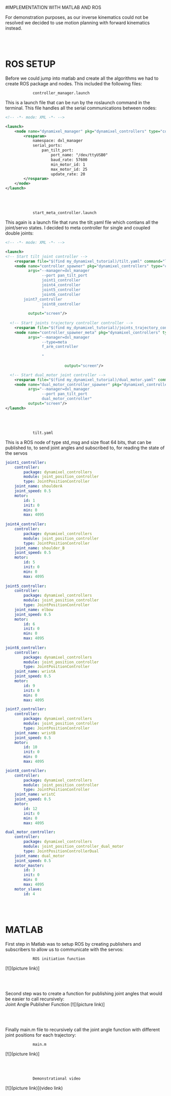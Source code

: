 #IMPLEMENTATION WITH MATLAB AND ROS

For demonstration purposes, as our inverse kinematics could not be resolved we decided to use motion planning with forward kinematics instead.

<br><br>

# ROS SETUP

Before we could jump into matlab and create all the algorithms we had to create ROS package and nodes. This included the following files:

				controller_manager.launch
This is a launch file that can be run by the roslaunch command in the terminal. This file handles all the serial communications between nodes:  

```XML
<!-- -*- mode: XML -*- -->

<launch>
    <node name="dynamixel_manager" pkg="dynamixel_controllers" type="controller_manager.py" required="true" output="screen">
        <rosparam>
            namespace: dxl_manager
            serial_ports:
                pan_tilt_port:
                    port_name: "/dev/ttyUSB0"
                    baud_rate: 57600
                    min_motor_id: 1
                    max_motor_id: 25
                    update_rate: 20
        </rosparam>
    </node>
</launch>
```

<br><br>

				start_meta_controller.launch
This again is a launch file that runs the tilt.yaml file which contians all the joint/servo states. I decided to meta controller for single and coupled double joints:  

```XML
<!-- -*- mode: XML -*- -->

<launch>
<!-- Start tilt joint controller -->
    <rosparam file="$(find my_dynamixel_tutorial)/tilt.yaml" command="load"/>
    <node name="controller_spawner" pkg="dynamixel_controllers" type="controller_spawner.py"
          args="--manager=dxl_manager
                --port pan_tilt_port
                joint1_controller                       
                joint4_controller                       
                joint5_controller
                joint6_controller
		joint7_controller
                joint8_controller
                "
          output="screen"/>
          
  <!-- Start joints trajectory controller controller -->
    <rosparam file="$(find my_dynamixel_tutorial)/joints_trajectory_controller.yaml" command="load"/>
    <node name="controller_spawner_meta" pkg="dynamixel_controllers" type="controller_spawner.py"
          args="--manager=dxl_manager
                --type=meta
                f_arm_controller
                                                
                "
                
                          output="screen"/>

  <!-- Start dual_motor joint controller -->
    <rosparam file="$(find my_dynamixel_tutorial)/dual_motor.yaml" command="load"/>
    <node name="dual_motor_controller_spawner" pkg="dynamixel_controllers" type="controller_spawner.py"
          args="--manager=dxl_manager
                --port pan_tilt_port
                dual_motor_controller"
          output="screen"/>
</launch>

```
<br><br>
 
				tilt.yaml

This is a ROS node of type std_msg and size float 64 bits, that can be published to, to send joint angles and subscribed to, for reading the state of the servos
 
```yaml
joint1_controller:
    controller:
        package: dynamixel_controllers
        module: joint_position_controller
        type: JointPositionController
    joint_name: shoulderA
    joint_speed: 0.5
    motor:
        id: 1
        init: 0
        min: 0
        max: 4095
        
joint4_controller:
    controller:
        package: dynamixel_controllers
        module: joint_position_controller
        type: JointPositionController
    joint_name: shoulder_B
    joint_speed: 0.5
    motor:
        id: 5
        init: 0
        min: 0
        max: 4095
        
joint5_controller:
    controller:
        package: dynamixel_controllers
        module: joint_position_controller
        type: JointPositionController
    joint_name: elbow
    joint_speed: 0.5
    motor:
        id: 6
        init: 0
        min: 0
        max: 4095
        
joint6_controller:
    controller:
        package: dynamixel_controllers
        module: joint_position_controller
        type: JointPositionController
    joint_name: wristA
    joint_speed: 0.5
    motor:
        id: 9
        init: 0
        min: 0
        max: 4095

joint7_controller:
    controller:
        package: dynamixel_controllers
        module: joint_position_controller
        type: JointPositionController
    joint_name: wristB
    joint_speed: 0.5
    motor:
        id: 10
        init: 0
        min: 0
        max: 4095

joint8_controller:
    controller:
        package: dynamixel_controllers
        module: joint_position_controller
        type: JointPositionController
    joint_name: wristC
    joint_speed: 0.5
    motor:
        id: 12
        init: 0
        min: 0
        max: 4095

dual_motor_controller:
    controller:
        package: dynamixel_controllers
        module: joint_position_controller_dual_motor
        type: JointPositionControllerDual
    joint_name: dual_motor
    joint_speed: 0.5
    motor_master:
        id: 3
        init: 0
        min: 0
        max: 4095
    motor_slave:
        id: 4

``` 

<br><br>


# MATLAB

First step in Matlab was to setup ROS by creating publishers and subscribers to allow us to communicate with the servos:  

				ROS initiation function
[![](picture link)]
		
<br><br>

Second step was to create a function for publishing joint angles that would be easier to call recursively:  
				Joint Angle Publisher Function
[![](picture link)]

<br><br>

Finally main.m file to recursively call the joint angle function with different joint positions for each trajectory:

				main.m
[![](picture link)]

<br><br>

			
				Demonstrational video

[![](picture link)](video link)

